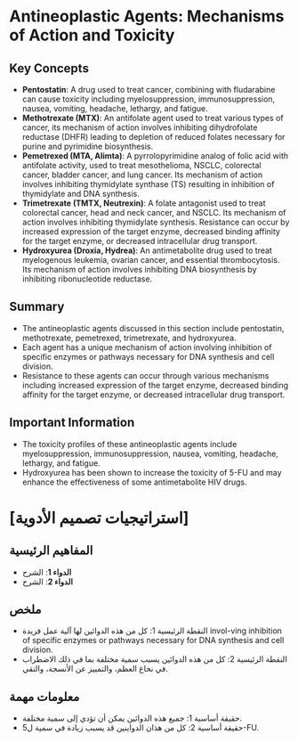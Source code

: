 # Antineoplastic Agents: Mechanisms of Action and Toxicity
## Key Concepts

* **Pentostatin**: A drug used to treat cancer, combining with fludarabine can cause toxicity including myelosuppression, immunosuppression, nausea, vomiting, headache, lethargy, and fatigue.
* **Methotrexate (MTX)**: An antifolate agent used to treat various types of cancer, its mechanism of action involves inhibiting dihydrofolate reductase (DHFR) leading to depletion of reduced folates necessary for purine and pyrimidine biosynthesis.
* **Pemetrexed (MTA, Alimta)**: A pyrrolopyrimidine analog of folic acid with antifolate activity, used to treat mesothelioma, NSCLC, colorectal cancer, bladder cancer, and lung cancer. Its mechanism of action involves inhibiting thymidylate synthase (TS) resulting in inhibition of thymidylate and DNA synthesis.
* **Trimetrexate (TMTX, Neutrexin)**: A folate antagonist used to treat colorectal cancer, head and neck cancer, and NSCLC. Its mechanism of action involves inhibiting thymidylate synthesis. Resistance can occur by increased expression of the target enzyme, decreased binding affinity for the target enzyme, or decreased intracellular drug transport.
* **Hydroxyurea (Droxia, Hydrea)**: An antimetabolite drug used to treat myelogenous leukemia, ovarian cancer, and essential thrombocytosis. Its mechanism of action involves inhibiting DNA biosynthesis by inhibiting ribonucleotide reductase.

## Summary

* The antineoplastic agents discussed in this section include pentostatin, methotrexate, pemetrexed, trimetrexate, and hydroxyurea.
* Each agent has a unique mechanism of action involving inhibition of specific enzymes or pathways necessary for DNA synthesis and cell division.
* Resistance to these agents can occur through various mechanisms including increased expression of the target enzyme, decreased binding affinity for the target enzyme, or decreased intracellular drug transport.

## Important Information

* The toxicity profiles of these antineoplastic agents include myelosuppression, immunosuppression, nausea, vomiting, headache, lethargy, and fatigue.
* Hydroxyurea has been shown to increase the toxicity of 5-FU and may enhance the effectiveness of some antimetabolite HIV drugs.

# [استراتيجيات تصميم الأدوية]
## المفاهيم الرئيسية

* **الدواء 1**: الشرح
* **الدواء 2**: الشرح

## ملخص

* النقطة الرئيسية 1: كل من هذه الدوائين لها آلية عمل فريدة invol-ving inhibition of specific enzymes or pathways necessary for DNA synthesis and cell division.
* النقطة الرئيسية 2: كل من هذه الدوائين يسبب سمية مختلفة بما في ذلك الاضطراب في نخاع العظم، والتمييز عن الأنسجة، والنقي.

## معلومات مهمة

* حقيقة أساسية 1: جميع هذه الدوائين يمكن أن تؤدي إلى سمية مختلفة.
* حقيقة أساسية 2: كل من هذان الدواينين قد يسبب زيادة في سمية ل5-FU.